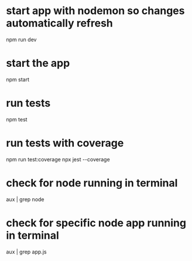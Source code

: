 # start app with nodemon so changes automatically refresh
npm run dev

# start the app
npm start

# run tests
npm test

# run tests with coverage
npm run test:coverage
npx jest --coverage

# check for node running in terminal
aux | grep node

# check for specific node app running in terminal
aux | grep app.js